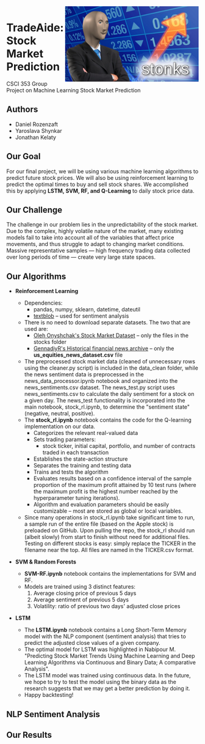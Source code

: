 <img align="right" src="stonks.jpg" alt="stonks" width="350">

# TradeAide: Stock Market Prediction
CSCI 353 Group Project on Machine Learning Stock Market Prediction

## Authors
- Daniel Rozenzaft
- Yaroslava Shynkar
- Jonathan Kelaty

## Our Goal
For our final project, we will be using various machine learning algorithms to predict future stock prices. We will also be using reinforcement learning to predict the optimal times to buy and sell stock shares. We accomplished this by applying **LSTM, SVM, RF, and Q-Learning** to daily stock price data.

## Our Challenge
The challenge in our problem lies in the unpredictability of the stock market. Due to the complex, highly volatile nature of the market, many existing models fail to take into account all of the variables that affect price movements, and thus struggle to adapt to changing market conditions. Massive representative samples — high frequency trading data collected over long periods of time — create very large state spaces.

## Our Algorithms

- **Reinforcement Learning**
  - Dependencies:
    - pandas, numpy, sklearn, datetime, dateutil
    - [textblob](https://pypi.org/project/textblob/ "TextBlob") – used for sentiment analysis
  - There is no need to download separate datasets. The two that are used are:
    - [Oleh Onyshchak's Stock Market Dataset](https://www.kaggle.com/jacksoncrow/stock-market-dataset?select=stocks "Oleh Onyshchak's Stock Market Dataset") – only the files in the stocks folder
    - [GennadiyR's Historical financial news archive](https://www.kaggle.com/gennadiyr/us-equities-news-data?select=us_equities_news_dataset.csv "GennadiyR's Historical financial news archive") – only the **us_equities_news_dataset.csv** file
  - The preprocessed stock market data (cleaned of unnecessary rows using the cleaner.py script) is included in the data_clean folder, while the news sentiment data is preprocessed in the news_data_processor.ipynb notebook and organized into the news_sentiments.csv dataset. The news_test.py script uses news_sentiments.csv to calculate the daily sentiment for a stock on a given day. The news_test functionality is incorporated into the main notebook, stock_rl.ipynb, to determine the "sentiment state" (negative, neutral, positive).
  - The **stock_rl.ipynb** notebook contains the code for the Q-learning implementation on our data.
    - Categorizes the relevant real-valued data
    - Sets trading parameters:
      - stock ticker, initial capital, portfolio, and number of contracts traded in each transaction
    - Establishes the state-action structure
    - Separates the training and testing data
    - Trains and tests the algorithm
    - Evaluates results based on a confidence interval of the sample proportion of the maximum profit attained by 10 test runs (where the maximum profit is the highest number reached by the hyperparameter tuning iterations).
    - Algorithm and evaluation parameters should be easily customizable – most are stored as global or local variables.
  - Since many operations in stock_rl.ipynb take significant time to run, a sample run of the entire file (based on the Apple stock) is preloaded on GitHub. Upon pulling the repo, the stock_rl should run (albeit slowly) from start to finish without need for additional files. Testing on different stocks is easy: simply replace the TICKER in the filename near the top. All files are named in the TICKER.csv format.

- **SVM & Random Forests**
  - **SVM-RF.ipynb** notebook contains the implementations for SVM and RF.
  - Models are trained using 3 distinct features:
    1. Average closing price of previous 5 days
    3. Average sentiment of previous 5 days
    2. Volatility: ratio of previous two days' adjusted close prices

- **LSTM**
  - The **LSTM.ipynb** notebook contains a Long Short-Term Memory model with the NLP component (sentiment analysis) that tries to predict the adjusted close values of a given company.
  - The optimal model for LSTM was highlighted in Nabipour M. "Predicting Stock Market Trends Using Machine Learning and Deep Learning Algorithms via Continuous and Binary Data; A comparative Analysis".
  - The LSTM model was trained using continuous data. In the future, we hope to try to test the model using the binary data as the research suggests that we may get a better prediction by doing it.
  - Happy backtesting!

## NLP Sentiment Analysis



## Our Results
